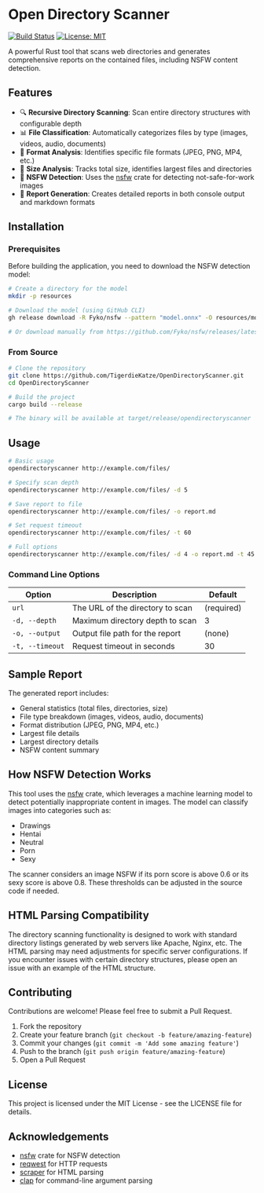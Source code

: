 # Open Directory Scanner

[![Build Status](https://github.com/TigerdieKatze/OpenDirectoryScanner/actions/workflows/ci.yml/badge.svg)](https://github.com/TigerdieKatze/OpenDirectoryScanner/actions/workflows/ci.yml)
[![License: MIT](https://img.shields.io/badge/License-MIT-yellow.svg)](https://opensource.org/licenses/MIT)

A powerful Rust tool that scans web directories and generates comprehensive reports on the contained files, including NSFW content detection.

## Features

- 🔍 **Recursive Directory Scanning**: Scan entire directory structures with configurable depth
- 📊 **File Classification**: Automatically categorizes files by type (images, videos, audio, documents)
- 🔢 **Format Analysis**: Identifies specific file formats (JPEG, PNG, MP4, etc.)
- 📏 **Size Analysis**: Tracks total size, identifies largest files and directories
- 🚨 **NSFW Detection**: Uses the [nsfw](https://crates.io/crates/nsfw) crate for detecting not-safe-for-work images
- 📝 **Report Generation**: Creates detailed reports in both console output and markdown formats

## Installation

### Prerequisites

Before building the application, you need to download the NSFW detection model:

```bash
# Create a directory for the model
mkdir -p resources

# Download the model (using GitHub CLI)
gh release download -R Fyko/nsfw --pattern "model.onnx" -O resources/model.onnx

# Or download manually from https://github.com/Fyko/nsfw/releases/latest
```

### From Source

```bash
# Clone the repository
git clone https://github.com/TigerdieKatze/OpenDirectoryScanner.git
cd OpenDirectoryScanner

# Build the project
cargo build --release

# The binary will be available at target/release/opendirectoryscanner
```

## Usage

```bash
# Basic usage
opendirectoryscanner http://example.com/files/

# Specify scan depth
opendirectoryscanner http://example.com/files/ -d 5

# Save report to file
opendirectoryscanner http://example.com/files/ -o report.md

# Set request timeout
opendirectoryscanner http://example.com/files/ -t 60

# Full options
opendirectoryscanner http://example.com/files/ -d 4 -o report.md -t 45
```

### Command Line Options

| Option | Description | Default |
|--------|-------------|---------|
| `url` | The URL of the directory to scan | (required) |
| `-d, --depth` | Maximum directory depth to scan | 3 |
| `-o, --output` | Output file path for the report | (none) |
| `-t, --timeout` | Request timeout in seconds | 30 |

## Sample Report

The generated report includes:

- General statistics (total files, directories, size)
- File type breakdown (images, videos, audio, documents)
- Format distribution (JPEG, PNG, MP4, etc.)
- Largest file details
- Largest directory details
- NSFW content summary

## How NSFW Detection Works

This tool uses the [nsfw](https://crates.io/crates/nsfw) crate, which leverages a machine learning model to detect potentially inappropriate content in images. The model can classify images into categories such as:

- Drawings
- Hentai
- Neutral
- Porn
- Sexy

The scanner considers an image NSFW if its porn score is above 0.6 or its sexy score is above 0.8. These thresholds can be adjusted in the source code if needed.

## HTML Parsing Compatibility

The directory scanning functionality is designed to work with standard directory listings generated by web servers like Apache, Nginx, etc. The HTML parsing may need adjustments for specific server configurations. If you encounter issues with certain directory structures, please open an issue with an example of the HTML structure.

## Contributing

Contributions are welcome! Please feel free to submit a Pull Request.

1. Fork the repository
2. Create your feature branch (`git checkout -b feature/amazing-feature`)
3. Commit your changes (`git commit -m 'Add some amazing feature'`)
4. Push to the branch (`git push origin feature/amazing-feature`)
5. Open a Pull Request

## License

This project is licensed under the MIT License - see the LICENSE file for details.

## Acknowledgements

- [nsfw](https://crates.io/crates/nsfw) crate for NSFW detection
- [reqwest](https://crates.io/crates/reqwest) for HTTP requests
- [scraper](https://crates.io/crates/scraper) for HTML parsing
- [clap](https://crates.io/crates/clap) for command-line argument parsing